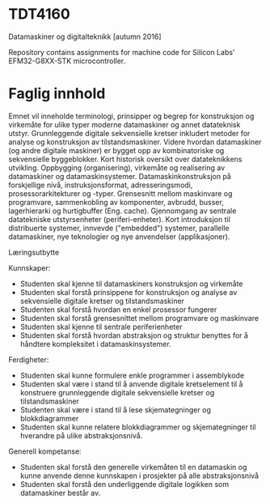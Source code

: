 # TDT4160
Datamaskiner og digitalteknikk [autumn 2016]

Repository contains assignments for machine code for Silicon Labs' EFM32-G8XX-STK microcontroller.

# Faglig innhold

Emnet vil inneholde terminologi, prinsipper og begrep for konstruksjon og virkemåte for ulike typer moderne datamaskiner og annet datateknisk utstyr. Grunnleggende 
digitale sekvensielle kretser inkludert metoder for analyse og konstruksjon av tilstandsmaskiner. Videre hvordan datamaskiner (og andre digitale maskiner) er bygget 
opp av kombinatoriske og sekvensielle byggeblokker. Kort historisk oversikt over datateknikkens utvikling. Oppbygging (organisering), virkemåte og realisering av 
datamaskiner og datamaskinsystemer. Datamaskinkonstruksjon på forskjellige nivå, instruksjonsformat, adresseringsmodi, prosessorarkitekturer og -typer. Grensesnitt 
mellom maskinvare og programvare, sammenkobling av komponenter, avbrudd, busser, lagerhierarki og hurtigbuffer (Eng. cache). Gjennomgang av sentrale datatekniske 
utstyrsenheter (periferi-enheter). Kort introduksjon til distribuerte systemer, innvevde ("embedded") systemer, parallelle datamaskiner, nye teknologier og nye 
anvendelser (applikasjoner).

Læringsutbytte

Kunnskaper: 
- Studenten skal kjenne til datamaskiners konstruksjon og virkemåte 
- Studenten skal forstå prinsippene for konstruksjon og analyse av sekvensielle digitale kretser og tilstandsmaskiner
- Studenten skal forstå hvordan en enkel prosessor fungerer 
- Studenten skal forstå grensesnittet mellom programvare og maskinvare 
- Studenten skal kjenne til sentrale periferienheter 
- Studenten skal forstå hvordan abstraksjon og struktur benyttes for å håndtere kompleksitet i datamaskinsystemer. 

Ferdigheter: 
- Studenten skal kunne formulere enkle programmer i assemblykode 
- Studenten skal være i stand til å anvende digitale kretselement til å konstruere grunnleggende digitale sekvensielle kretser og tilstandsmaskiner 
- Studenten skal være i stand til å lese skjemategninger og blokkdiagrammer 
- Studenten skal kunne relatere blokkdiagrammer og skjemategninger til hverandre på ulike abstraksjonsnivå. 

Generell kompetanse: 
- Studenten skal forstå den generelle virkemåten til en datamaskin og kunne anvende denne kunnskapen i prosjekter på alle abstraksjonsnivå 
- Studenten skal forstå den underliggende digitale logikken som datamaskiner består av. 

